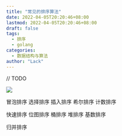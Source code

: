 ```yaml
---
title: "常见的排序算法"
date: 2022-04-05T20:20:46+08:00
lastmod: 2022-04-05T20:20:46+08:00
draft: false
tags:
  - 排序
  - golang
categories:
  - 数据结构与算法
author: "Lack"
---
```


<!--more-->

// TODO

![](https://raw.githubusercontent.com/xingyys/myblog/main/posts/images/20220512113108.gif)

冒泡排序
选择排序
插入排序
希尔排序
计数排序

快速排序
位图排序
桶排序
堆排序
基数排序

归并排序
